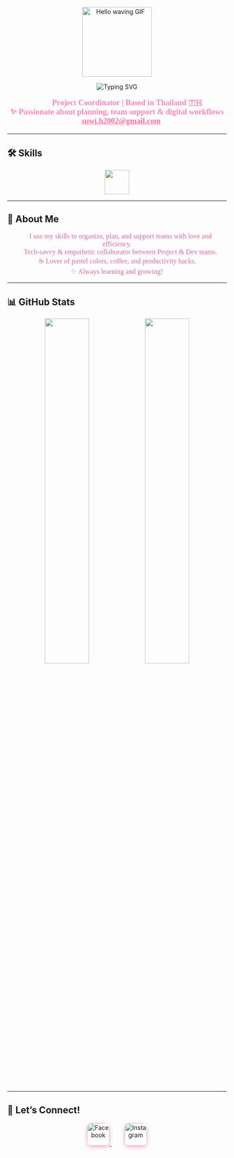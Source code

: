 <p align="center">
  <img src="https://media.giphy.com/media/v1.Y2lkPTc5MGI3NjExajc0eW9mYmx6Njc2a2NiM2RvZGk5eDA0a3U4bndvY3RtZGpoeWZsdCZlcD12MV9pbnRlcm5hbF9naWZfYnlfaWQmY3Q9Zw/5GoVLqeAOo6PK/giphy.gif" width="160" alt="Hello waving GIF" />
</p>

<p align="center">
  <img src="https://readme-typing-svg.demolab.com?font=Mali&weight=700&size=32&pause=1500&color=ff69b4&width=480&lines=💖+Hey,+I'm+Tangfui!;Project+Coordinator+%7C+Thailand;Planning+%26+Teamwork+Love!" alt="Typing SVG" />
</p>


<p align="center" style="font-family: 'Mali', cursive; font-weight:700; font-size:18px; color:#ff85c0;">
  👩🏻‍💻 Project Coordinator | Based in Thailand 🇹🇭  
  <br />
  ✨ Passionate about planning, team support & digital workflows  
  <br />
  📧 <a href="mailto:suwi.h2002@gmail.com" style="color:#ff70a6; font-weight:800;">suwi.h2002@gmail.com</a>
</p>

---

## 🛠️ Skills

<p align="center">
  <img src="https://skillicons.dev/icons?i=html,css,js,ts,react,nextjs,nodejs,php,python,mysql,vscode,figma,bootstrap,tailwind,linux,dotnet,git&theme=light" height="56" />
</p>

---

## 🧸 About Me

<p align="center" style="font-family: 'Mali', cursive; font-size:16px; color:#d46ca6;">
  🌸 I use my skills to organize, plan, and support teams with love and efficiency.<br />
  🌼 Tech-savvy & empathetic collaborator between Project & Dev teams.<br />
  ☕ Lover of pastel colors, coffee, and productivity hacks.<br />
  ✨ Always learning and growing!
</p>

---

## 📊 GitHub Stats

<p align="center">
  <img src="https://github-readme-stats.vercel.app/api?username=SuwiMoLh&show_icons=true&theme=tokyonight&hide_border=true&icon_color=ff70a6&title_color=ff70a6" width="45%" />
  <img src="https://github-readme-stats.vercel.app/api/top-langs/?username=SuwiMoLh&layout=compact&theme=tokyonight&hide_border=true&title_color=ff70a6" width="45%" />
</p>

---

## 💌 Let’s Connect!

<p align="center">
  <a href="https://www.facebook.com/SuwiMoLhz" target="_blank" rel="noreferrer" style="margin: 0 15px;">
    <img src="https://cdn-icons-png.flaticon.com/512/3670/3670032.png" alt="Facebook" width="52" style="border-radius:12px; box-shadow: 0 4px 10px rgba(255, 107, 179, 0.5);" />
  </a>
  <a href="https://www.instagram.com/yafgnat/" target="_blank" rel="noreferrer" style="margin: 0 15px;">
    <img src="https://cdn-icons-png.flaticon.com/512/3670/3670125.png" alt="Instagram" width="52" style="border-radius:12px; box-shadow: 0 4px 10px rgba(255, 107, 179, 0.5);" />
  </a>
</p>
